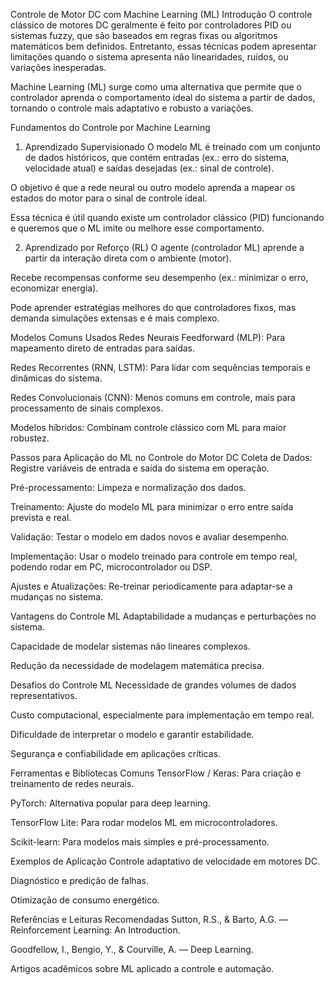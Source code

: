 Controle de Motor DC com Machine Learning (ML)
Introdução
O controle clássico de motores DC geralmente é feito por controladores PID ou sistemas fuzzy, que são baseados em regras fixas ou algoritmos matemáticos bem definidos. Entretanto, essas técnicas podem apresentar limitações quando o sistema apresenta não linearidades, ruídos, ou variações inesperadas.

Machine Learning (ML) surge como uma alternativa que permite que o controlador aprenda o comportamento ideal do sistema a partir de dados, tornando o controle mais adaptativo e robusto a variações.

Fundamentos do Controle por Machine Learning
1. Aprendizado Supervisionado
O modelo ML é treinado com um conjunto de dados históricos, que contém entradas (ex.: erro do sistema, velocidade atual) e saídas desejadas (ex.: sinal de controle).

O objetivo é que a rede neural ou outro modelo aprenda a mapear os estados do motor para o sinal de controle ideal.

Essa técnica é útil quando existe um controlador clássico (PID) funcionando e queremos que o ML imite ou melhore esse comportamento.

2. Aprendizado por Reforço (RL)
O agente (controlador ML) aprende a partir da interação direta com o ambiente (motor).

Recebe recompensas conforme seu desempenho (ex.: minimizar o erro, economizar energia).

Pode aprender estratégias melhores do que controladores fixos, mas demanda simulações extensas e é mais complexo.

Modelos Comuns Usados
Redes Neurais Feedforward (MLP): Para mapeamento direto de entradas para saídas.

Redes Recorrentes (RNN, LSTM): Para lidar com sequências temporais e dinâmicas do sistema.

Redes Convolucionais (CNN): Menos comuns em controle, mais para processamento de sinais complexos.

Modelos híbridos: Combinam controle clássico com ML para maior robustez.

Passos para Aplicação do ML no Controle do Motor DC
Coleta de Dados: Registre variáveis de entrada e saída do sistema em operação.

Pré-processamento: Limpeza e normalização dos dados.

Treinamento: Ajuste do modelo ML para minimizar o erro entre saída prevista e real.

Validação: Testar o modelo em dados novos e avaliar desempenho.

Implementação: Usar o modelo treinado para controle em tempo real, podendo rodar em PC, microcontrolador ou DSP.

Ajustes e Atualizações: Re-treinar periodicamente para adaptar-se a mudanças no sistema.

Vantagens do Controle ML
Adaptabilidade a mudanças e perturbações no sistema.

Capacidade de modelar sistemas não lineares complexos.

Redução da necessidade de modelagem matemática precisa.

Desafios do Controle ML
Necessidade de grandes volumes de dados representativos.

Custo computacional, especialmente para implementação em tempo real.

Dificuldade de interpretar o modelo e garantir estabilidade.

Segurança e confiabilidade em aplicações críticas.

Ferramentas e Bibliotecas Comuns
TensorFlow / Keras: Para criação e treinamento de redes neurais.

PyTorch: Alternativa popular para deep learning.

TensorFlow Lite: Para rodar modelos ML em microcontroladores.

Scikit-learn: Para modelos mais simples e pré-processamento.

Exemplos de Aplicação
Controle adaptativo de velocidade em motores DC.

Diagnóstico e predição de falhas.

Otimização de consumo energético.

Referências e Leituras Recomendadas
Sutton, R.S., & Barto, A.G. — Reinforcement Learning: An Introduction.

Goodfellow, I., Bengio, Y., & Courville, A. — Deep Learning.

Artigos acadêmicos sobre ML aplicado a controle e automação.

